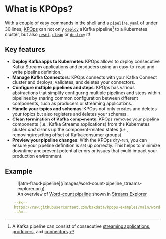 # What is KPOps?

With a couple of easy commands in the shell and a [`pipeline.yaml`](#example) of under 30 lines, [KPOps](/) can not only [`deploy`](/user/references/cli-commands/#deploy) a Kafka pipeline[^1] to a Kubernetes cluster, but also [`reset`](/user/references/cli-commands/#reset), [`clean`](/user/references/cli-commands/#clean) or [`destroy`](/user/references/cli-commands/#destroy) it!
[^1]:
     A Kafka pipeline can consist of consecutive [streaming applications](/user/references/components/#streamsapp), [producers](/user/references/components/#producer), and [connectors](/user/references/defaults/#kafkaconnector).

## Key features

- **Deploy Kafka apps to Kubernetes**: KPOps allows to deploy consecutive Kafka Streams applications and producers using an easy-to-read and -write pipeline definition.
- **Manage Kafka Connectors**: KPOps connects with your Kafka Connect cluster and deploys, validates, and deletes your connectors.
- **Configure multiple pipelines and steps**: KPOps has various abstractions that simplify configuring multiple pipelines and steps within pipelines by sharing common configuration between different components, such as producers or streaming applications.
- **Handle your topics and schemas**: KPOps not only creates and deletes your topics but also registers and deletes your schemas.
- **Clean termination of Kafka components**: KPOps removes your pipeline components (i.e., Kafka Streams applications) from the Kubernetes cluster _and_ cleans up the component-related states (i.e., removing/resetting offset of Kafka consumer groups).
- **Preview your pipeline changes**: With the KPOps dry-run, you can ensure your pipeline definition is set up correctly. This helps to minimize downtime and prevent potential errors or issues that could impact your production environment.

## Example

<figure markdown>
  ![atm-fraud-pipeline](/images/word-count-pipeline_streams-explorer.png)
  <figcaption>An overview of <a href="/user/getting-started/quick-start">Word-count pipeline</a> shown in <a href="https://github.com/bakdata/streams-explorer#streams-explorer" target="_blank">Streams Explorer</a></figcaption>
</figure>

```yaml title="Word-count pipeline.yaml"
    --8<--
    https://raw.githubusercontent.com/bakdata/kpops-examples/main/word-count/deployment/kpops/pipeline.yaml
    --8<--
```

